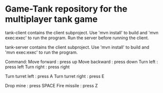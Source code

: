 Game-Tank
repository for the multiplayer tank game
====

tank-client contains the client subproject.
Use 'mvn install' to build and 'mvn exec:exec' to run the program.
Run the server before running the client.

tank-server contains the client subproject.
Use 'mvn install' to build and 'mvn exec:exec' to run the program.

Command:
Move forward : press up
Move backward : press down
Turn left : press left
Turn right : press right

Turn turret left : press A
Turn turret right : press E

Drop mine : press SPACE
Fire missile : press Z